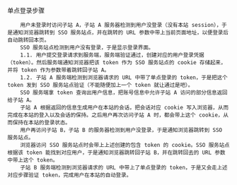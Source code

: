 单点登录步骤

        用户未登录时访问子站 A，子站 A 服务器检测到用户没登录（没有本站 session），于是通知浏览器跳转到 SSO 服务站点，并在跳转的 URL 参数中带上当前页面地址，以便登录后自动跳转回本页。
        SSO 服务站点检测到用户没有登录，于是显示登录界面。
        1.1. 用户提交登录请求到服务端，服务端验证通过，创建对应的用户登录凭据（token）。然后服务端通知浏览器把该 token 作为 SSO 服务站点的 cookie 存储起来，并将 token 作为参数带着跳转回子站 A。
        1.2. 子站 A 服务端检测到浏览器请求的 URL 中带了单点登录的 token，于是把这个 token 发到 SSO 服务站点验证（不能随便加上一个 token 就让通过是吧）。
        SSO 服务端拿 token 查询出用户信息，把账号信息中允许子站 A 访问的部分信息返回给子站 A。
        子站 A 根据返回的信息生成用户在本站的会话，把会话对应 cookie 写入浏览器，从而完成在本站的登入以及会话的保持。之后用户再次访问子站 A 时，都会带上这个 cookie，从而保持在本站的登录状态。
        用户再访问子站 B，子站 B 的服务器检测到用户没登录，于是通知浏览器跳转到 SSO 服务站点。
        浏览器访问 SSO 服务站点时会带上上述创建的包含 token 的 cookie。SSO 服务站点根据该 token 能找到对应用户，于是通知浏览器跳转回子站 B，并在跳转回去的 URL 参数中带上这个 token。
        子站 B 服务端检测到浏览器请求的 URL 中带上了单点登录的 token，于是又会走上述对应步骤验证 token，完成用户在本站的自动登录。

